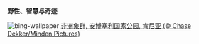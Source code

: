 
**野性、智慧与奇迹**

![bing-wallpaper](https://www.bing.com/th?id=OHR.KenyaElephants_ZH-CN7587207512_1920x1080.jpg)
[非洲象群, 安博塞利国家公园, 肯尼亚 (© Chase Dekker/Minden Pictures)](https://www.bing.com/search?q=%E4%B8%96%E7%95%8C%E5%A4%A7%E8%B1%A1%E6%97%A5&amp;form=hpcapt&amp;mkt=zh-cn)
  